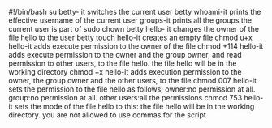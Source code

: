 #!/bin/bash
su betty- it switches the current user betty
whoami-it prints the effective username of the current user
groups-it prints all the groups the current user is part of
sudo chown betty hello- it changes the owner of the file hello to the user betty
touch hello-it creates an empty file
chmod u+x hello-it adds execute permission to the owner of the file
chmod +114 hello-it adds execute permission to the owner and the group owner, and read permission to other users, to the file hello. the file hello will be in the working directory
chmod +x hello-it adds execution permission to the owner, the group owner and the other users, to the file
chmod 007 hello-it sets the permission to the file hello as follows; owner:no permission at all. group:no permission at all. other users:all the permissions
chmod 753 hello-it sets the mode of the file hello to this: the file hello will be in the working directory. you are not allowed to use commas for the script
